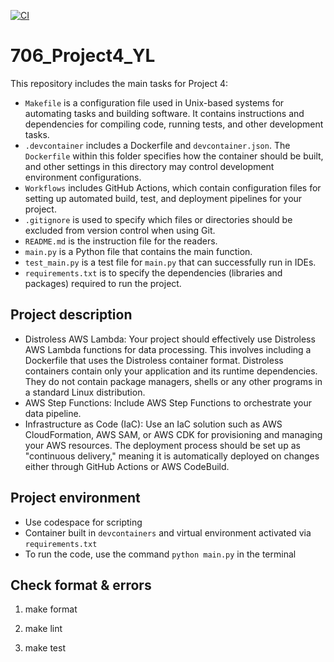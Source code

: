 [![CI](https://github.com/nogibjj/706_Week01_YL/actions/workflows/cicd.yml/badge.svg)](https://github.com/nogibjj/706_Week01_YL/actions/workflows/cicd.yml)

# 706_Project4_YL

This repository includes the main tasks for Project 4:

* `Makefile` is a configuration file used in Unix-based systems for automating tasks and building software. It contains instructions and dependencies for compiling code, running tests, and other development tasks.
* `.devcontainer` includes a Dockerfile and `devcontainer.json`. The `Dockerfile` within this folder specifies how the container should be built, and other settings in this directory may control development environment configurations.
* `Workflows` includes GitHub Actions, which contain configuration files for setting up automated build, test, and deployment pipelines for your project.
* `.gitignore` is used to specify which files or directories should be excluded from version control when using Git.
* `README.md` is the instruction file for the readers.
* `main.py` is a Python file that contains the main function.
* `test_main.py`  is a test file for `main.py` that can successfully run in IDEs.
* `requirements.txt` is to specify the dependencies (libraries and packages) required to run the project.

## Project description

* Distroless AWS Lambda: Your project should effectively use Distroless
AWS Lambda functions for data processing. This involves including a
Dockerfile that uses the Distroless container format. Distroless containers
contain only your application and its runtime dependencies. They do not
contain package managers, shells or any other programs in a standard
Linux distribution.
* AWS Step Functions: Include AWS Step Functions to orchestrate your
data pipeline.
* Infrastructure as Code (IaC): Use an IaC solution such as AWS
CloudFormation, AWS SAM, or AWS CDK for provisioning and managing
your AWS resources. The deployment process should be set up as
"continuous delivery," meaning it is automatically deployed on changes
either through GitHub Actions or AWS CodeBuild.

## Project environment

* Use codespace for scripting
* Container built in `devcontainers` and virtual environment activated via `requirements.txt`
* To run the code, use the command `python main.py` in the terminal

## Check format & errors

1. make format

2. make lint

3. make test
